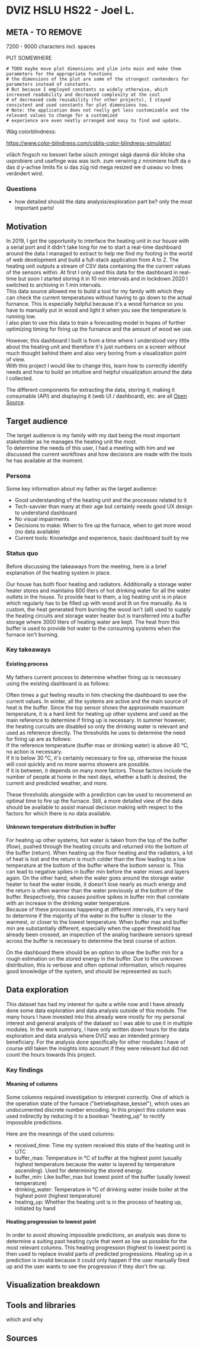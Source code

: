# DVIZ HSLU HS22 - Joel L.

## META - TO REMOVE

7200 - 9000 characters incl. spaces

PUT SOMEWHERE

```
# TODO maybe move plot dimensions and ylim into main and make them parameters for the appropriate functions
# the dimensions of the plot are some of the strongest contenders for parameters instead of constants.
# But because I employed constants so widely otherwise, which increased readability and decreased complexity at the cost
# of decreased code reusability (for other projects), I stayed consistent and used constants for plot dimensions too.
# Note: the application does not really get less customizable and the relevant values to change for a customized
# experience are even neatly arranged and easy to find and update.
```

Wäg colorblindness:

https://www.color-blindness.com/coblis-color-blindness-simulator/

viläch fingsch no besseri farbe süsch zmingst sägä dasmä dür klicke cha usprobiere und usefinge was was isch.
zum verwirrig z minimiere hiuft da o das d y-achse limits fix si das züg nid mega resized we d uswau vo lines verändert wird.

### Questions

- how detailed should the data analysis/exploration part be?
  only the most important parts!

## Motivation

In 2019, I got the opportunity to interface the heating unit in our house with a serial port
and it didn't take long for me to start a real-time dashboard around the data I managed to extract
to help me find my footing in the world of web development and build a full-stack application from A to Z.
The heating unit outputs a stream of CSV data containing the the current values of the sensors within.
At first I only used this data for the dashboard in real-time but soon I started storing it in 10 min intervals
and in lockdown 2020 I switched to archiving in 1 min intervals. \
This data source allowed me to build a tool for my family with which they can check the current temperatures
without having to go down to the actual furnance.
This is especially helpful because it's a wood furnance so you have to manually put in wood and
light it when you see the temperature is running low. \
I also plan to use this data to train a forecasting model in hopes of further optimizing timing
for firing up the furnance and the amount of wood we use.

However, this dashboard I built is from a time where I understood very little about the heating unit and therefore it's
just numbers on a screen without much thought behind them and also very boring from a visualization point of view. \
With this project I would like to change this, learn how to correctly identify needs and how to build an
intuitive and helpful visualization around the data I collected.

The different components for extracting the data, storing it, making it consumable (API) and displaying it (web UI / dashboard),
etc. are all [Open Source](https://github.com/Joelius300/HeatingDataMonitor).

## Target audience

The target audience is my family with my dad being the most important stakeholder as he manages the heating unit the most. \
To determine the needs of this user, I had a meeting with him and we discussed the current workflows and how decisions are made
with the tools he has available at the moment.

### Persona

Some key information about my father as the target audience:

- Good understanding of the heating unit and the processes related to it
- Tech-savvier than many at their age but certainly needs good UX design to understand dashboard
- No visual impairments
- Decisions to make: When to fire up the furnace, when to get more wood (no data available)
- Current tools: Knowledge and experience, basic dashboard built by me


### Status quo

Before discussing the takeaways from the meeting, here is a brief explanation of the heating system in place.

Our house has both floor heating and radiators. Additionally a storage water heater stores and maintains 600 liters of hot drinking water for all the water
outlets in the house. To provide heat to them, a log heating unit is in place which regularly has to be filled up with wood and lit on fire manually. As is custom,
the heat generated from burning the wood isn't (all) used to supply the heating circuits and storage water heater but is transferred into a buffer storage where
3000 liters of heating water are kept. The heat from this buffer is used to provide hot water to the consuming systems when the furnace isn't burning.


### Key takeaways

#### Existing process

My fathers current process to determine whether firing up is necessary using the existing dashboard is as follows:

Often times a gut feeling results in him checking the dashboard to see the current values. In winter, all the systems are active and the main source of heat
is the buffer. Since the top sensor shows the approximate maximum temperature, it is a hard limit for heating up other systems and used as the main reference
to determine if firing up is necessary. In summer however, the heating curcuits are disabled so only the drinking water is relevant and used as reference directly.
The thresholds he uses to determine the need for firing up are as follows: \
If the reference temperature (buffer max or drinking water) is above 40 °C, no action is necessary. \
If it is below 30 °C, it's certainly necessary to fire up, otherwise the house will cool quickly and no more warms showers are possible. \
If it is between, it depends on many more factors. Those factors include the number of people at home in the next days, whether a bath is desired,
the current and predicted weather, and more.

These thresholds alongside with a prediction can be used to recommend an optimal time to fire up the furnace. Still, a more detailed view of the data
should be available to assist manual decision making with respect to the factors for which there is no data available.

#### Unknown temperature distribution in buffer

For heating up other systems, hot water is taken from the top of the buffer (flow), pushed through the heating circuits and returned into the bottom of the
buffer (return). When heating up the floor heating and the radiators, a lot of heat is lost and the return is much colder than the flow leading to a low temperature
at the bottom of the buffer where the bottom sensor is. This can lead to negative spikes in buffer min before the water mixes and layers again.
On the other hand, when the water goes around the storage water heater to heat the water inside, it doesn't
lose nearly as much energy and the return is often warmer than the water previously at the bottom of the buffer. Respectively, this causes positive spikes in
buffer min that correlate with an increase in the drinking water temperature. \
Because of these processes happening at different intervals, it's very hard to determine if the majority of the water in the buffer is closer to the warmest,
or closer to the lowest temperature. When buffer max and buffer min are substantially different, especially when the upper threshold has already been crossed,
an inspection of the analog hardware sensors spread across the buffer is necessary to determine the best course of action.

On the dashboard there should be an option to show the buffer min for a rough estimation on the stored energy in the buffer. Due to the unknown distribution,
this is verbose and often optional information, which requires good knowledge of the system, and should be represented as such. 

## Data exploration

This dataset has had my interest for quite a while now and I have already done some data exploration
and data analysis outside of this module. The many hours I have invested into this already were mostly
for my personal interest and general analysis of the dataset so I was able to use it in multiple modules.
In the work summary, I have only written down hours for the data exploration and data analysis where
DVIZ was an intended primary beneficiary. For the analysis done specifically for other modules I have of
course still taken the insights into account if they were relevant but did not count the hours towards
this project.

### Key findings

#### Meaning of columns

Some columns required investigation to interpret correctly. One of which is the operation state of the furnace ("betriebsphase_kessel"), which uses an undocumented
discrete number encoding. In this project this column was used indirectly by reducing it to a boolean "heating_up" to rectify impossible predictions.

Here are the meanings of the used columns:

- received_time: Time my system received this state of the heating unit in UTC
- buffer_max: Temperature in °C of buffer at the highest point (usually highest temperature because the water is layered by temperature ascending). Used for determining the stored energy.
- buffer_min: Like buffer_max but lowest point of the buffer (usally lowest temperature)
- drinking_water: Temperature in °C of drinking water inside boiler at the highest point (highest temperature)
- heating_up: Whether the heating unit is in the process of heating up, initiated by hand


#### Heating progression to lowest point

In order to avoid showing impossible predictions, an analysis was done to determine a suiting past heating cycle that went as low as possible for the most relevant columns.
This heating progression (highest to lowest point) is then used to replace invalid parts of predicted progressions. Heating up in a prediction is invalid because it could
only happen if the user manually fired up and the user wants to see the progression if they don't fire up.




## Visualization breakdown

## Tools and libraries

which and why

## Sources
